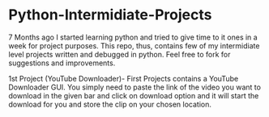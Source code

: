 # Python-Intermidiate-Projects
7 Months ago I started learning python and tried to give time to it ones in a week for project purposes. This repo, thus, contains few of my intermidiate level projects written and debugged in python. Feel free to fork for suggestions and improvements.

1st Project (YouTube Downloader)-
First Projects contains a YouTube Downloader GUI. You simply need to paste the link of the video you want to download in the given bar and click on download option and it will start the download for you and store the clip on your chosen location.
